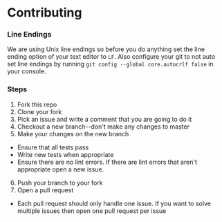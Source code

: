 # Contributing

### Line Endings
We are using Unix line endings so before you do anything set the line ending option of your text editor to `LF`. Also configure your git to not auto set line endings by running `git config --global core.autocrlf false` in your console.

### Steps
1. Fork this repo
2. Clone your fork
3. Pick an issue and write a comment that you are going to do it
4. Checkout a new branch--don't make any changes to master
5. Make your changes on the new branch
  * Ensure that all tests pass
  * Write new tests when appropriate
  * Ensure there are no lint errors. If there are lint errors that aren't appropriate open a new issue.
6. Push your branch to your fork
7. Open a pull request
  * Each pull request should only handle one issue. If you want to solve multiple issues then open one pull request per issue
  
